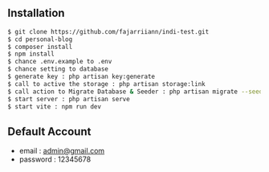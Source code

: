 ## Installation

```sh
$ git clone https://github.com/fajarriiann/indi-test.git
$ cd personal-blog
$ composer install
$ npm install
$ chance .env.example to .env
$ chance setting to database
$ generate key : php artisan key:generate
$ call to active the storage : php artisan storage:link
$ call action to Migrate Database & Seeder : php artisan migrate --seed
$ start server : php artisan serve
$ start vite : npm run dev
```
## Default Account
  - email : admin@gmail.com
  - password : 12345678
